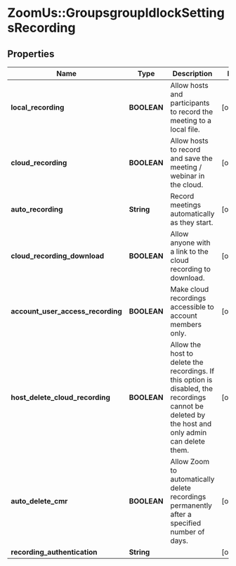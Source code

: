 # ZoomUs::GroupsgroupIdlockSettingsRecording

## Properties
Name | Type | Description | Notes
------------ | ------------- | ------------- | -------------
**local_recording** | **BOOLEAN** | Allow hosts and participants to record the meeting to a local file. | [optional] 
**cloud_recording** | **BOOLEAN** | Allow hosts to record and save the meeting / webinar in the cloud. | [optional] 
**auto_recording** | **String** | Record meetings automatically as they start. | [optional] 
**cloud_recording_download** | **BOOLEAN** | Allow anyone with a link to the cloud recording to download. | [optional] 
**account_user_access_recording** | **BOOLEAN** | Make cloud recordings accessible to account members only. | [optional] 
**host_delete_cloud_recording** | **BOOLEAN** | Allow the host to delete the recordings. If this option is disabled, the recordings cannot be deleted by the host and only admin can delete them. | [optional] 
**auto_delete_cmr** | **BOOLEAN** | Allow Zoom to automatically delete recordings permanently after a specified number of days. | [optional] 
**recording_authentication** | **String** |  | [optional] 


